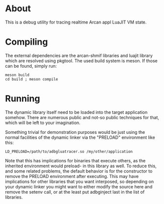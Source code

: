 # About

This is a debug utility for tracing realtime Arcan appl LuaJIT VM state.

# Compiling

The external dependencies are the arcan-shmif libraries and luajit library
which are resolved using pkgtool. The used build system is meson.
If those can be found, simply run:

    meson build
    cd build ; meson compile

# Running

The dynamic library itself need to be loaded into the target application
somehow. There are numerous public and not-so public techniques for that,
which will be left to your imagination.

Something trivial for demonstration purposes would be just using the normal
facilities of the dynamic linker via the "PRELOAD" environment like this:

    LD_PRELOAD=/path/to/adbgluatracer.so /my/other/application

Note that this has implications for binaries that execute others, as the
inherited environment would preload- in this library as well. To reduce this,
and some related problems, the default behavior is for the constructor to
remove the PRELOAD environment after executing. This may have implications
for other libraries that you want interposed, so depending on your dynamic
linker you might want to either modify the source here and remove the setenv
call, or at the least put adbginject last in the list of libraries.
